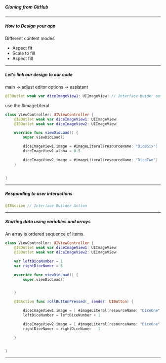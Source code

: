 <h5>Cloning from GitHub</h5>

---

<h5>How to Design your app</h5>

Different content modes

- Aspect fit
- Scale to fill
- Aspect fill

---

<h5>Let's link our design to our code</h5>

main -> adjust editor options -> assistant

```swift
@IBOutlet weak var diceImageView1: UIImageView! // Interface buider outlet
```

use the #imageLiteral

```swift
class ViewController: UIViewController {
    @IBOutlet weak var diceImageView1: UIImageView!
    @IBOutlet weak var diceImageView2: UIImageView!

    override func viewDidLoad() {
        super.viewDidLoad()

        diceImageView1.image = #imageLiteral(resourceName: "DiceSix")
        diceImageView1.alpha = 0.5

        diceImageView2.image = #imageLiteral(resourceName: "DiceTwo")
    }


}
```

---

<h5>Responding to user interactions</h5>

```swift
@IBAction // Interface Builder Action
```

---

<h5>Storting data using variables and arrays</h5>

An array is ordered sequence of items.

```swift
class ViewController: UIViewController {
    @IBOutlet weak var diceImageView1: UIImageView!
    @IBOutlet weak var diceImageView2: UIImageView!

    var leftDiceNumber = 1
    var rightDiceNumer = 5

    override func viewDidLoad() {
        super.viewDidLoad()


    }

    @IBAction func rollButtonPressed(_ sender: UIButton) {

        diceImageView1.image = [ #imageLiteral(resourceName: "DiceOne"), #imageLiteral(resourceName: "DiceTwo"), #imageLiteral(resourceName: "DiceThree"), #imageLiteral(resourceName: "DiceFour"), #imageLiteral(resourceName: "DiceFive"), #imageLiteral(resourceName: "DiceSix") ][leftDiceNumber]
        leftDiceNumber = leftDiceNumber + 1

        diceImageView2.image = [ #imageLiteral(resourceName: "DiceOne"), #imageLiteral(resourceName: "DiceTwo"), #imageLiteral(resourceName: "DiceThree"), #imageLiteral(resourceName: "DiceFour"), #imageLiteral(resourceName: "DiceFive"), #imageLiteral(resourceName: "DiceSix") ][rightDiceNumer]
        rightDiceNumer = rightDiceNumer - 1

    }


}
```

---
